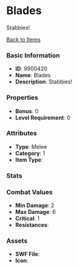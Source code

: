 # Blades

Stabbies!

[Back to Items](../items.md)

### Basic Information

- **ID**: 9900420
- **Name**: Blades
- **Description**: Stabbies!

### Properties

- **Bonus**: 0
- **Level Requirement**: 0

### Attributes

- **Type**: Melee
- **Category**: 1
- **Item Type**: 

### Stats


### Combat Values

- **Min Damage**: 2
- **Max Damage**: 6
- **Critical**: 1
- **Resistances**: 

### Assets

- **SWF File**: 
- **Icon**: 

